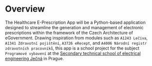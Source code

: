 # Overview

The Healthcare E-Prescription App will be a Python-based application designed to streamline the generation and management of electronic prescriptions within the framework of the Czech Architecture of eGovernment. Drawing inspiration from modules such as 
`A1243 Lečiva`, `A1341 Zdravotní pojištění`, `A3726 eRecept`, and `A4006 Národní registr zdravotních pracovníků`, this app is a school project for the subject `Programové vybavení` at the [Secondary technical school of electrical engineering Ječná](https://www.spsejecna.cz/) in Prague.

